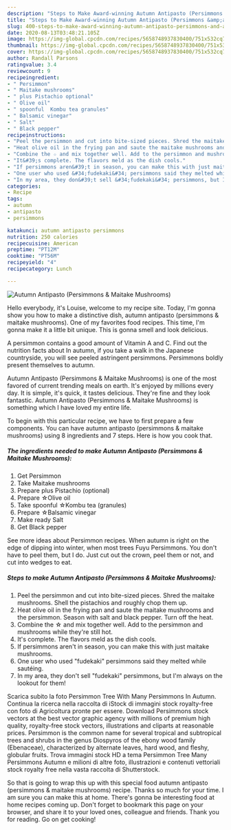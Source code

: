 ```yaml
---
description: "Steps to Make Award-winning Autumn Antipasto (Persimmons &amp;amp; Maitake Mushrooms)"
title: "Steps to Make Award-winning Autumn Antipasto (Persimmons &amp;amp; Maitake Mushrooms)"
slug: 400-steps-to-make-award-winning-autumn-antipasto-persimmons-and-amp-maitake-mushrooms
date: 2020-08-13T03:48:21.105Z
image: https://img-global.cpcdn.com/recipes/5658748937830400/751x532cq70/autumn-antipasto-persimmons-maitake-mushrooms-recipe-main-photo.jpg
thumbnail: https://img-global.cpcdn.com/recipes/5658748937830400/751x532cq70/autumn-antipasto-persimmons-maitake-mushrooms-recipe-main-photo.jpg
cover: https://img-global.cpcdn.com/recipes/5658748937830400/751x532cq70/autumn-antipasto-persimmons-maitake-mushrooms-recipe-main-photo.jpg
author: Randall Parsons
ratingvalue: 3.4
reviewcount: 9
recipeingredient:
- " Persimmon"
- " Maitake mushrooms"
- " plus Pistachio optional"
- " Olive oil"
- " spoonful  Kombu tea granules"
- " Balsamic vinegar"
- " Salt"
- " Black pepper"
recipeinstructions:
- "Peel the persimmon and cut into bite-sized pieces. Shred the maitake mushrooms. Shell the pistachios and roughly chop them up."
- "Heat olive oil in the frying pan and saute the maitake mushrooms and the persimmon. Season with salt and black pepper. Turn off the heat."
- "Combine the ☆ and mix together well. Add to the persimmon and mushrooms while they&#39;re still hot."
- "It&#39;s complete. The flavors meld as the dish cools."
- "If persimmons aren&#39;t in season, you can make this with just maitake mushrooms."
- "One user who used &#34;fudekaki&#34; persimmons said they melted while sautéing."
- "In my area, they don&#39;t sell &#34;fudekaki&#34; persimmons, but I&#39;m always on the lookout for them!"
categories:
- Recipe
tags:
- autumn
- antipasto
- persimmons

katakunci: autumn antipasto persimmons 
nutrition: 250 calories
recipecuisine: American
preptime: "PT12M"
cooktime: "PT56M"
recipeyield: "4"
recipecategory: Lunch

---
```



![Autumn Antipasto (Persimmons &amp; Maitake Mushrooms)](https://img-global.cpcdn.com/recipes/5658748937830400/751x532cq70/autumn-antipasto-persimmons-maitake-mushrooms-recipe-main-photo.jpg)

Hello everybody, it's Louise, welcome to my recipe site. Today, I'm gonna show you how to make a distinctive dish, autumn antipasto (persimmons &amp; maitake mushrooms). One of my favorites food recipes. This time, I'm gonna make it a little bit unique. This is gonna smell and look delicious.

A persimmon contains a good amount of Vitamin A and C. Find out the nutrition facts about In autumn, if you take a walk in the Japanese countryside, you will see peeled astringent persimmons. Persimmons boldly present themselves to autumn.

Autumn Antipasto (Persimmons &amp; Maitake Mushrooms) is one of the most favored of current trending meals on earth. It's enjoyed by millions every day. It is simple, it's quick, it tastes delicious. They're fine and they look fantastic. Autumn Antipasto (Persimmons &amp; Maitake Mushrooms) is something which I have loved my entire life.


To begin with this particular recipe, we have to first prepare a few components. You can have autumn antipasto (persimmons &amp; maitake mushrooms) using 8 ingredients and 7 steps. Here is how you cook that.

<!--inarticleads1-->

##### The ingredients needed to make Autumn Antipasto (Persimmons &amp; Maitake Mushrooms):

1. Get  Persimmon
1. Take  Maitake mushrooms
1. Prepare  plus Pistachio (optional)
1. Prepare  ☆Olive oil
1. Take  spoonful  ☆Kombu tea (granules)
1. Prepare  ☆Balsamic vinegar
1. Make ready  Salt
1. Get  Black pepper


See more ideas about Persimmon recipes. When autumn is right on the edge of dipping into winter, when most trees Fuyu Persimmons. You don&#39;t have to peel them, but I do. Just cut out the crown, peel them or not, and cut into wedges to eat. 

<!--inarticleads2-->

##### Steps to make Autumn Antipasto (Persimmons &amp; Maitake Mushrooms):

1. Peel the persimmon and cut into bite-sized pieces. Shred the maitake mushrooms. Shell the pistachios and roughly chop them up.
1. Heat olive oil in the frying pan and saute the maitake mushrooms and the persimmon. Season with salt and black pepper. Turn off the heat.
1. Combine the ☆ and mix together well. Add to the persimmon and mushrooms while they&#39;re still hot.
1. It&#39;s complete. The flavors meld as the dish cools.
1. If persimmons aren&#39;t in season, you can make this with just maitake mushrooms.
1. One user who used &#34;fudekaki&#34; persimmons said they melted while sautéing.
1. In my area, they don&#39;t sell &#34;fudekaki&#34; persimmons, but I&#39;m always on the lookout for them!


Scarica subito la foto Persimmon Tree With Many Persimmons In Autumn. Continua la ricerca nella raccolta di iStock di immagini stock royalty-free con foto di Agricoltura pronte per essere. Download Persimmons stock vectors at the best vector graphic agency with millions of premium high quality, royalty-free stock vectors, illustrations and cliparts at reasonable prices. Persimmon is the common name for several tropical and subtropical trees and shrubs in the genus Diospyros of the ebony wood family (Ebenaceae), characterized by alternate leaves, hard wood, and fleshy, globular fruits. Trova immagini stock HD a tema Persimmon Tree Many Persimmons Autumn e milioni di altre foto, illustrazioni e contenuti vettoriali stock royalty free nella vasta raccolta di Shutterstock. 

So that is going to wrap this up with this special food autumn antipasto (persimmons &amp; maitake mushrooms) recipe. Thanks so much for your time. I am sure you can make this at home. There's gonna be interesting food at home recipes coming up. Don't forget to bookmark this page on your browser, and share it to your loved ones, colleague and friends. Thank you for reading. Go on get cooking!
